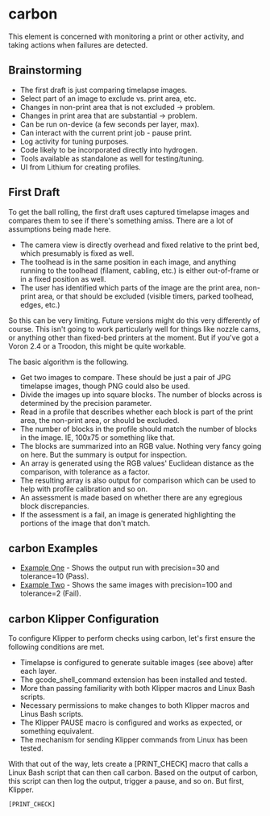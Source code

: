 # carbon
This element is concerned with monitoring a print or other activity, and taking actions when failures are detected. 

## Brainstorming
- The first draft is just comparing timelapse images.
- Select part of an image to exclude vs. print area, etc.
- Changes in non-print area that is not excluded -> problem.
- Changes in print area that are substantial -> problem.
- Can be run on-device (a few seconds per layer, max).
- Can interact with the current print job - pause print.
- Log activity for tuning purposes.
- Code likely to be incorporated directly into hydrogen.
- Tools available as standalone as well for testing/tuning.
- UI from Lithium for creating profiles.
  
## First Draft
To get the ball rolling, the first draft uses captured timelapse images and compares them to see if there's something amiss. There are a lot of assumptions being made here.
- The camera view is directly overhead and fixed relative to the print bed, which presumably is fixed as well.
- The toolhead is in the same position in each image, and anything running to the toolhead (filament, cabling, etc.) is either out-of-frame or in a fixed position as well.
- The user has identified which parts of the image are the print area, non-print area, or that should be excluded (visible timers, parked toolhead, edges, etc.)

So this can be very limiting. Future versions might do this very differently of course. This isn't going to work particularly well for things like nozzle cams, or anything 
other than fixed-bed printers at the moment. But if you've got a Voron 2.4 or a Troodon, this might be quite workable.

The basic algorithm is the following.
- Get two images to compare. These should be just a pair of JPG timelapse images, though PNG could also be used.
- Divide the images up into square blocks. The number of blocks across is determined by the precision parameter.
- Read in a profile that describes whether each block is part of the print area, the non-print area, or should be excluded.
- The number of blocks in the profile should match the number of blocks in the image. IE, 100x75 or something like that.
- The blocks are summarized into an RGB value. Nothing very fancy going on here. But the summary is output for inspection.
- An array is generated using the RGB values' Euclidean distance as the comparison, with tolerance as a factor.
- The resulting array is also output for comparison which can be used to help with profile calibration and so on.
- An assessment is made based on whether there are any egregious block discrepancies.
- If the assessment is a fail, an image is generated highlighting the portions of the image that don't match.

## carbon Examples
- [Example One](https://github.com/500Foods/Philement/blob/main/elements/006-carbon/examples/example1.md) - Shows the output run with precision=30 and tolerance=10 (Pass).
- [Example Two](https://github.com/500Foods/Philement/blob/main/elements/006-carbon/examples/example2.md) - Shows the same images with precision=100 and tolerance=2 (Fail).

## carbon Klipper Configuration
To configure Klipper to perform checks using carbon, let's first ensure the following conditions are met.
- Timelapse is configured to generate suitable images (see above) after each layer.
- The gcode_shell_command extension has been installed and tested.
- More than passing familiarity with both Klipper macros and Linux Bash scripts.
- Necessary permissions to make changes to both Klipper macros and Linus Bash scripts.
- The Klipper PAUSE macro is configured and works as expected, or something equivalent.
- The mechanism for sending Klipper commands from Linux has been tested.

With that out of the way, lets create a [PRINT_CHECK] macro that calls a Linux Bash script that can then call carbon.
Based on the output of carbon, this script can then log the output, trigger a pause, and so on. But first, Klipper.
```
[PRINT_CHECK]
```



